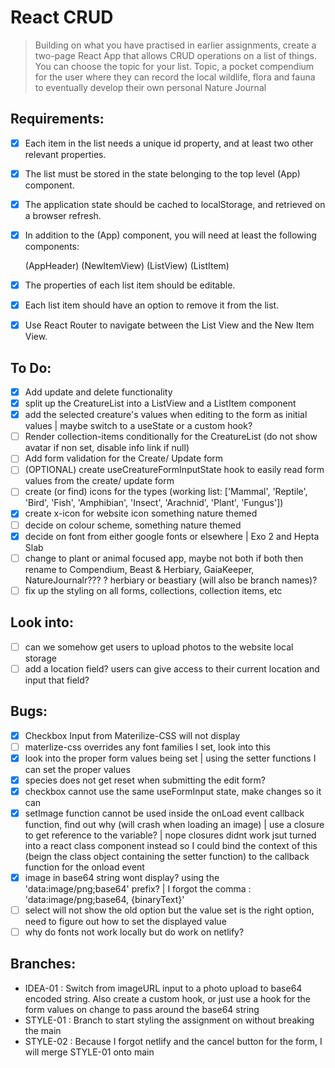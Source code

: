# React CRUD

> Building on what you have practised in earlier assignments, create a two-page React App that allows CRUD operations on a list of things. You can choose the topic for your list.
> Topic, a pocket compendium for the user where they can record the local wildlife, flora and fauna to eventually develop their own personal Nature Journal

## Requirements:

- [x] Each item in the list needs a unique id property, and at least two other relevant properties.
- [x] The list must be stored in the state belonging to the top level (App) component.
- [x] The application state should be cached to localStorage, and retrieved on a browser refresh.
- [x] In addition to the (App) component, you will need at least the following components:

  (AppHeader)
  (NewItemView)
  (ListView)
  (ListItem)

- [x] The properties of each list item should be editable.
- [x] Each list item should have an option to remove it from the list.
- [x] Use React Router to navigate between the List View and the New Item View.

## To Do:

- [x] Add update and delete functionality
- [x] split up the CreatureList into a ListView and a ListItem component
- [x] add the selected creature's values when editing to the form as initial values | maybe switch to a useState or a custom hook?
- [ ] Render collection-items conditionally for the CreatureList (do not show avatar if non set, disable info link if null)
- [ ] Add form validation for the Create/ Update form
- [ ] (OPTIONAL) create useCreatureFormInputState hook to easily read form values from the create/ update form
- [ ] create (or find) icons for the types (working list: ['Mammal', 'Reptile', 'Bird', 'Fish', 'Amphibian', 'Insect', 'Arachnid', 'Plant', 'Fungus'])
- [x] create x-icon for website icon something nature themed
- [ ] decide on colour scheme, something nature themed
- [x] decide on font from either google fonts or elsewhere | Exo 2 and Hepta Slab
- [ ] change to plant or animal focused app, maybe not both if both then rename to Compendium, Beast & Herbiary, GaiaKeeper, NatureJournalr??? ? herbiary or beastiary (will also be branch names)?
- [ ] fix up the styling on all forms, collections, collection items, etc

## Look into:

- [ ] can we somehow get users to upload photos to the website local storage
- [ ] add a location field? users can give access to their current location and input that field?

## Bugs:

- [x] Checkbox Input from Materilize-CSS will not display
- [ ] materlize-css overrides any font families I set, look into this
- [x] look into the proper form values being set | using the setter functions I can set the proper values
- [x] species does not get reset when submitting the edit form?
- [x] checkbox cannot use the same useFormInput state, make changes so it can
- [x] setImage function cannot be used inside the onLoad event callback function, find out why (will crash when loading an image) | use a closure to get reference to the variable? | nope closures didnt work jsut turned into a react class component instead so I could bind the context of this (beign the class object containing the setter function) to the callback function for the onload event
- [x] image in base64 string wont display? using the 'data:image/png;base64' prefix? | I forgot the comma : 'data:image/png;base64, {binaryText}'
- [ ] select will not show the old option but the value set is the right option, need to figure out how to set the displayed value
- [ ] why do fonts not work locally but do work on netlify?

## Branches:

- IDEA-01 : Switch from imageURL input to a photo upload to base64 encoded string. Also create a custom hook, or just use a hook for the form values on change to pass around the base64 string
- STYLE-01 : Branch to start styling the assignment on without breaking the main
- STYLE-02 : Because I forgot netlify and the cancel button for the form, I will merge STYLE-01 onto main
